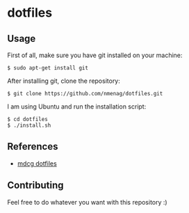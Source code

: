 # dotfiles

## Usage

First of all, make sure you have git installed on your machine:

```
$ sudo apt-get install git
```

After installing git, clone the repository:

```
$ git clone https://github.com/nmenag/dotfiles.git
```

I am using Ubuntu and run the installation script:

```
$ cd dotfiles
$ ./install.sh
```

## References

* [mdcg dotfiles](https://github.com/mdcg/dotfiles)

## Contributing

Feel free to do whatever you want with this repository :)